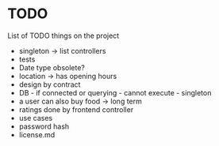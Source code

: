 # TODO
List of TODO things on the project

<ul>
	<li>singleton → list controllers</li>
	<li>tests</li>
	<li>Date type obsolete?</li>
	<li>location → has opening hours</li>
	<li>design by contract</li>
	<li>DB - if connected or querying - cannot execute - singleton</li>
	<li>a user can also buy food → long term</li>
	<li>ratings done by frontend controller</li>
	<li>use cases</li>
	<li>password hash</li>
	<li>license.md</li>
</ul>
